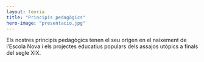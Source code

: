 ```yaml
---
layout: teoria
title: "Principis pedagògics"
hero-image: "presentacio.jpg"
---
```

Els nostres principis pedagògics tenen el seu origen en el naixement de l’Escola Nova i els projectes educatius populars dels assajos utòpics a finals del segle XIX.
